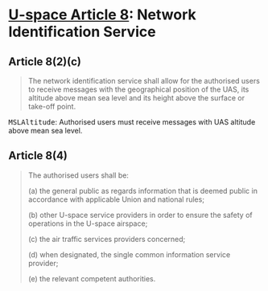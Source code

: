 # [U-space Article 8](https://eur-lex.europa.eu/legal-content/EN/TXT/HTML/?uri=CELEX:32021R0664&qid=1702917443967#d1e905-161-1): Network Identification Service

## Article 8(2)(c)

> The network identification service shall allow for the authorised users to receive messages with the geographical position of the UAS, its altitude above mean sea level and its height above the surface or take-off point.

<tt>MSLAltitude</tt>: Authorised users must receive messages with UAS altitude above mean sea level.

## Article 8(4)

> The authorised users shall be:
>
> (a) the general public as regards information that is deemed public in accordance with applicable Union and national rules;
>
> (b) other U-space service providers in order to ensure the safety of operations in the U-space airspace;
>
> (c) the air traffic services providers concerned;
>
> (d) when designated, the single common information service provider;
>
> (e) the relevant competent authorities.
